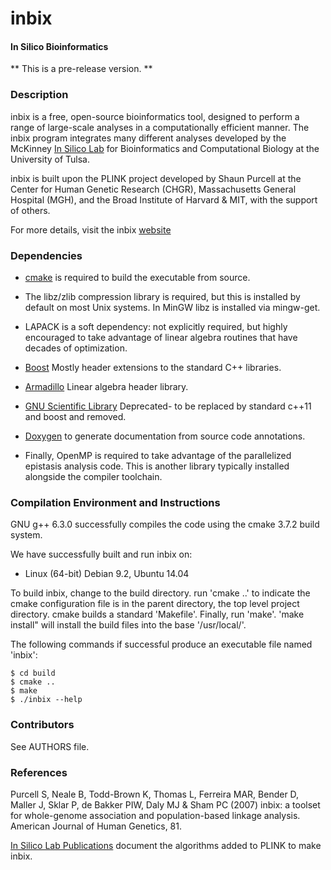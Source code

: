 inbix
=====

#### In Silico Bioinformatics ####

** This is a pre-release version. **

### Description ###
inbix is a free, open-source bioinformatics tool, designed to perform a 
range of large-scale analyses in a computationally efficient manner. The inbix
program integrates many different analyses developed by the McKinney [In Silico
Lab](insilico.utulsa.edu) for Bioinformatics and Computational Biology at the 
University of Tulsa.

inbix is built upon the PLINK project developed by Shaun Purcell at the 
Center for Human Genetic Research (CHGR), Massachusetts General Hospital (MGH), 
and the Broad Institute of Harvard & MIT, with the support of others.

For more details, visit the inbix
[website](http://insilico.utulsa.edu/index.php/inbix/)

### Dependencies ###
* [cmake](http:/cmake.org) is required to build the executable from source.

* The libz/zlib compression library is required, but this is installed by default
on most Unix systems.  In MinGW libz is installed via mingw-get.

* LAPACK is a soft dependency: not explicitly required, but highly encouraged
to take advantage of linear algebra routines that have decades of optimization.

* [Boost](http://www.boost.org/) Mostly header extensions to the standard 
C++ libraries.

* [Armadillo](http://arma.sourceforge.net/) Linear algebra header library.

* [GNU Scientific Library](https://www.gnu.org/software/gsl/) Deprecated-
to be replaced by standard c++11 and boost and removed.

* [Doxygen](http://www.stack.nl/~dimitri/doxygen/) to generate documentation 
from source code annotations.

* Finally, OpenMP is required to take advantage of the parallelized epistasis
analysis code.  This is another library typically installed alongside the 
compiler toolchain.

### Compilation Environment and Instructions ###
GNU g++ 6.3.0 successfully compiles the code using the 
cmake 3.7.2 build system.

We have successfully built and run inbix on:

* Linux (64-bit) Debian 9.2, Ubuntu 14.04

To build inbix, change to the build directory. run 'cmake ..' to indicate the
cmake configuration file is in the parent directory, the top level project 
directory. cmake builds a standard 'Makefile'. Finally, run 'make'. 
'make install" will install the build files into the base '/usr/local/'. 

The following commands if successful produce an executable file named 'inbix':

    $ cd build
    $ cmake ..
    $ make
    $ ./inbix --help

### Contributors ###
See AUTHORS file.

### References ###
Purcell S, Neale B, Todd-Brown K, Thomas L, Ferreira MAR, 
Bender D, Maller J, Sklar P, de Bakker PIW, Daly MJ & Sham PC (2007) 
inbix: a toolset for whole-genome association and population-based 
linkage analysis. American Journal of Human Genetics, 81.

[In Silico Lab Publications](http://insilico.utulsa.edu/index.php/publications/) 
document the algorithms added to PLINK to make inbix.
